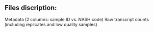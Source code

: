 
## Files discription:

Metadata (2 columns: sample ID vs. NASH code)
Raw transcript counts (including replicates and low quality samples)

